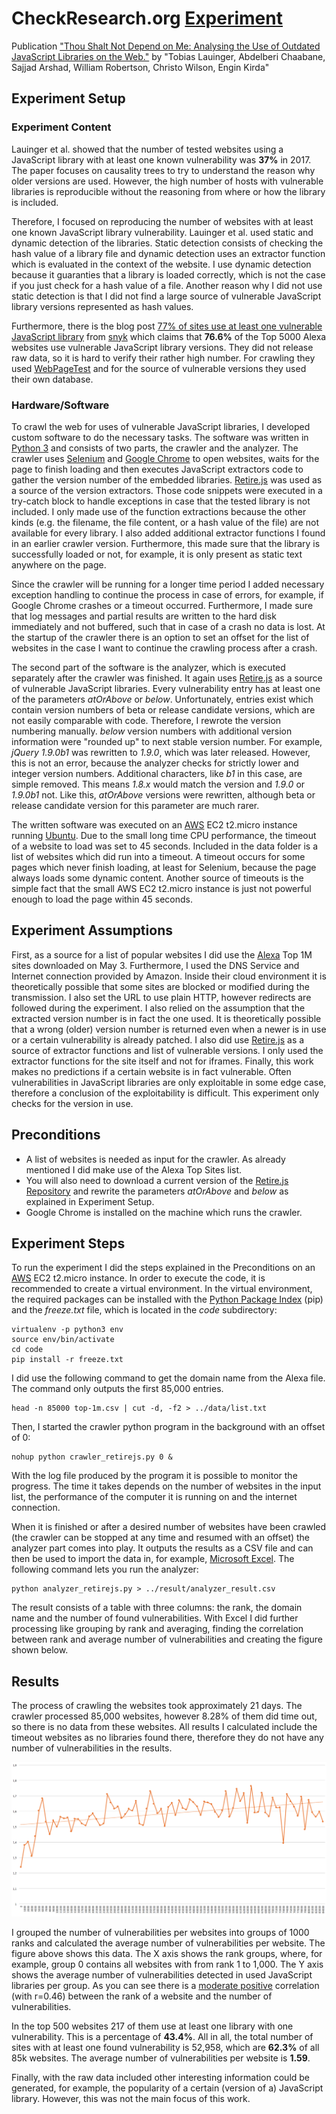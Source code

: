# CheckResearch.org [Experiment](https://checkresearch.org/Experiment/View/6d5e3599-59eb-410b-bf59-439a2f2c890c)

Publication ["Thou Shalt Not Depend on Me: Analysing the Use of Outdated JavaScript Libraries on the Web."](https://dblp.uni-trier.de/rec/html/conf/ndss/LauingerCA0WK17) by "Tobias Lauinger, Abdelberi Chaabane, Sajjad Arshad, William Robertson, Christo Wilson, Engin Kirda"

## Experiment Setup

### Experiment Content

Lauinger et al. showed that the number of tested websites using a JavaScript library with at least one known vulnerability was __37%__ in 2017. The paper focuses on causality trees to try to understand the reason why older versions are used. However, the high number of hosts with vulnerable libraries is reproducible without the reasoning from where or how the library is included.

Therefore, I focused on reproducing the number of websites with at least one known JavaScript library vulnerability. Lauinger et al. used static and dynamic detection of the libraries. Static detection consists of checking the hash value of a library file and dynamic detection uses an extractor function which is evaluated in the context of the website. I use dynamic detection because it guaranties that a library is loaded correctly, which is not the case if you just check for a hash value of a file. Another reason why I did not use static detection is that I did not find a large source of vulnerable JavaScript library versions represented as hash values. 

Furthermore, there is the blog post [77% of sites use at least one vulnerable JavaScript library](https://snyk.io/blog/77-percent-of-sites-use-vulnerable-js-libraries/) from [snyk](https://snyk.io) which claims that __76.6%__ of the Top 5000 Alexa websites use vulnerable JavaScript library versions. They did not release raw data, so it is hard to verify their rather high number. For crawling they used [WebPageTest](https://www.webpagetest.org) and for the source of vulnerable versions they used their own database.

### Hardware/Software

To crawl the web for uses of vulnerable JavaScript libraries, I developed custom software to do the necessary tasks. The software was written in [Python 3](https://www.python.org) and consists of two parts, the crawler and the analyzer. The crawler uses [Selenium](https://www.seleniumhq.org) and [Google Chrome](https://www.google.com/chrome/) to open websites, waits for the page to finish loading and then executes JavaScript extractors code to gather the version number of the embedded libraries. [Retire.js](https://retirejs.github.io/) was used as a source of the version extractors. Those code snippets were executed in a try-catch block to handle exceptions in case that the tested library is not included. I only made use of the function extractions because the other kinds (e.g. the filename, the file content, or a hash value of the file) are not available for every library. I also added additional extractor functions I found in an earlier crawler version. Furthermore, this made sure that the library is successfully loaded or not, for example, it is only present as static text anywhere on the page. 

Since the crawler will be running for a longer time period I added necessary exception handling to continue the process in case of errors, for example, if Google Chrome crashes or a timeout occurred. Furthermore, I made sure that log messages and partial results are written to the hard disk immediately and not buffered, such that in case of a crash no data is lost. At the startup of the crawler there is an option to set an offset for the list of websites in the case I want to continue the crawling process after a crash. 

The second part of the software is the analyzer, which is executed separately after the crawler was finished. It again uses [Retire.js](https://retirejs.github.io/) as a source of vulnerable JavaScript libraries. Every vulnerability entry has at least one of the parameters _atOrAbove_ or _below_. Unfortunately, entries exist which contain version numbers of beta or release candidate versions, which are not easily comparable with code. Therefore, I rewrote the version numbering manually. _below_ version numbers with additional version information were "rounded up" to next stable version number. For example,  _jQuery 1.9.0b1_ was rewritten to _1.9.0_, which was later released. However, this is not an error, because the analyzer checks for strictly lower and integer version numbers. Additional characters, like _b1_ in this case, are simple removed. This means _1.8.x_ would match the version and _1.9.0_ or _1.9.0b1_ not. Like this, _atOrAbove_ versions were rewritten, although beta or release candidate version for this parameter are much rarer.

The written software was executed on an [AWS](https://aws.amazon.com) EC2 t2.micro instance running [Ubuntu](https://www.ubuntu.com). Due to the small long time CPU performance, the timeout of a website to load was set to 45 seconds. Included in the data folder is a list of websites which did run into a timeout. A timeout occurs for some pages which never finish loading, at least for Selenium, because the page always loads some dynamic content. Another source of timeouts is the simple fact that the small AWS EC2 t2.micro instance is just not powerful enough to load the page within 45 seconds.  


## Experiment Assumptions

First, as a source for a list of popular websites I did use the [Alexa](https://www.alexa.com/topsites) Top 1M sites downloaded on May 3. Furthermore, I used the DNS Service and Internet connection provided by Amazon. Inside their cloud environment it is theoretically possible that some sites are blocked or modified during the transmission. I also set the URL to use plain HTTP, however redirects are followed during the experiment. I also relied on the assumption that the extracted version number is in fact the one used. It is theoretically possible that a wrong (older) version number is returned even when a newer is in use or a certain vulnerability is already patched. I also did use [Retire.js](https://retirejs.github.io/) as a source of extractor functions and list of vulnerable versions. I only used the extractor functions for the site itself and not for iframes. Finally, this work makes no predictions if a certain website is in fact vulnerable. Often vulnerabilities in JavaScript libraries are only exploitable in some edge case, therefore a conclusion of the exploitability is difficult. This experiment only checks for the version in use.

## Preconditions

* A list of websites is needed as input for the crawler. As already mentioned I did make use of the Alexa Top Sites list.
* You will also need to download a current version of the [Retire.js Repository](https://github.com/RetireJS/retire.js/blob/master/repository/jsrepository.json) and rewrite the parameters _atOrAbove_ and _below_ as explained in Experiment Setup.
* Google Chrome is installed on the machine which runs the crawler.

## Experiment Steps

To run the experiment I did the steps explained in the Preconditions on an [AWS](https://aws.amazon.com) EC2 t2.micro instance. In order to execute the code, it is recommended to create a virtual environment. In the virtual environment, the required packages can be installed with the [Python Package Index](https://pypi.org/project/pip/) (pip) and the _freeze.txt_ file, which is located in the _code_ subdirectory:
```
virtualenv -p python3 env
source env/bin/activate
cd code
pip install -r freeze.txt
```

I did use the following command to get the domain name from the Alexa file. The command only outputs the first 85,000 entries.
```
head -n 85000 top-1m.csv | cut -d, -f2 > ../data/list.txt
```

Then, I started the crawler python program in the background with an offset of 0:
```
nohup python crawler_retirejs.py 0 &
```

With the log file produced by the program it is possible to monitor the progress. The time it takes depends on the number of websites in the input list, the performance of the computer it is running on and the internet connection.

When it is finished or after a desired number of websites have been crawled (the crawler can be stopped at any time and resumed with an offset) the analyzer part comes into play. It outputs the results as a CSV file and can then be used to import the data in, for example, [Microsoft Excel](https://products.office.com/excel). The following command lets you run the analyzer:
```
python analyzer_retirejs.py > ../result/analyzer_result.csv
```

The result consists of a table with three columns: the rank, the domain name and the number of found vulnerabilities. With Excel I did further processing like grouping by rank and averaging, finding the correlation between rank and average number of vulnerabilities and creating the figure shown below. 

## Results

The process of crawling the websites took approximately 21 days. The crawler processed 85,000 websites, however 8.28% of them did time out, so there is no data from these websites. All results I calculated include the timeout websites as no libraries found there, therefore they do not have any number of vulnerabilities in the results.

![Vulnerabilities Grouped](result/vuln_grouped.png "Vulnerabilities Grouped")

I grouped the number of vulnerabilities per websites into groups of 1000 ranks and calculated the average number of vulnerabilities per website. The figure above shows this data. The X axis shows the rank groups, where, for example, group 0 contains all websites with from rank 1 to 1,000. The Y axis shows the average number of vulnerabilities detected in used JavaScript libraries per group. As you can see there is a [moderate positive](http://www.statstutor.ac.uk/resources/uploaded/pearsons.pdf) correlation (with r=0.46) between the rank of a website and the number of vulnerabilities. 

In the top 500 websites 217 of them use at least one library with one vulnerability. This is a percentage of __43.4%__. All in all, the total number of sites with at least one found vulnerability is 52,958, which are __62.3%__ of all 85k websites. The average number of vulnerabilities per website is __1.59__.

Finally, with the raw data included other interesting information could be generated, for example, the popularity of a certain (version of a) JavaScript library. However, this was not the main focus of this work.
